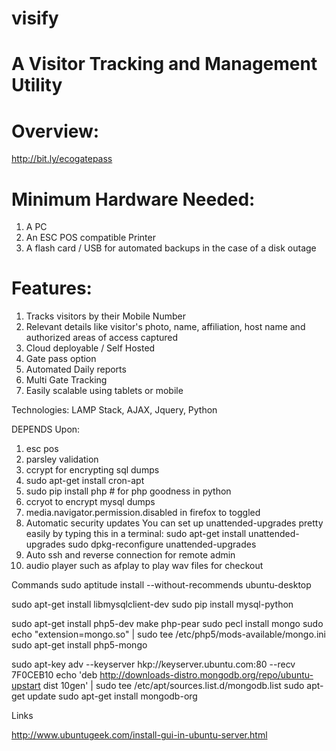 # visify


# A Visitor Tracking and Management Utility

# Overview:
http://bit.ly/ecogatepass

# Minimum Hardware Needed:
1. A PC
2. An ESC POS compatible Printer
3. A flash card / USB for automated backups in the case of a disk outage

# Features:
1. Tracks visitors by their Mobile Number
1. Relevant details like visitor's photo, name, affiliation, host name and authorized areas of access captured
1. Cloud deployable / Self Hosted
1. Gate pass option
1. Automated Daily reports
1. Multi Gate Tracking
1. Easily scalable using tablets or mobile

Technologies:
LAMP Stack, AJAX, Jquery, Python

DEPENDS Upon:
1. esc pos
2. parsley validation
3. ccrypt for encrypting sql dumps
4. sudo apt-get install cron-apt
5. sudo pip install php # for php goodness in python
6. ccryot to encrypt mysql dumps
7. media.navigator.permission.disabled in firefox to toggled
8. Automatic security updates
   You can set up unattended-upgrades pretty easily by typing this in a
   terminal:
	sudo apt-get install unattended-upgrades
	sudo dpkg-reconfigure unattended-upgrades
9. Auto ssh and reverse connection for remote admin
10. audio player such as afplay to play wav files for checkout


Commands
sudo aptitude install --without-recommends ubuntu-desktop

sudo apt-get install libmysqlclient-dev
sudo pip install mysql-python

sudo apt-get install php5-dev make php-pear
sudo pecl install mongo
sudo echo "extension=mongo.so" | sudo tee /etc/php5/mods-available/mongo.ini
sudo apt-get install php5-mongo

sudo apt-key adv --keyserver hkp://keyserver.ubuntu.com:80 --recv 7F0CEB10
echo 'deb http://downloads-distro.mongodb.org/repo/ubuntu-upstart dist 10gen' | sudo tee /etc/apt/sources.list.d/mongodb.list
sudo apt-get update
sudo apt-get install mongodb-org

Links

http://www.ubuntugeek.com/install-gui-in-ubuntu-server.html


